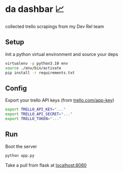 # da dashbar 📈

collected trello scrapings from my Dev Rel team

## Setup

Init a python virtual environment and source your deps

  ```bash
  virtualenv -p python3.10 env
  source ./env/bin/activate
  pip install -r requirements.txt
  ```

## Config

Export your trello API keys (from [trello.com/app-key](https://trello.com/app-key))
  
  ```bash
  export TRELLO_API_KEY="..."
  export TRELLO_API_SECRET="..."
  export TRELLO_TOKEN="..."
  ```

## Run

Boot the server

```bash
python app.py
```

Take a pull from flask at [localhost:8080](http://localhost:8080)
